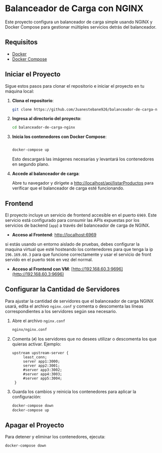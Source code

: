 # Balanceador de Carga con NGINX

Este proyecto configura un balanceador de carga simple usando NGINX y Docker Compose para gestionar múltiples servicios detrás del balanceador.

## Requisitos

- [Docker](https://www.docker.com/get-started)
- [Docker Compose](https://docs.docker.com/compose/install/)

## Iniciar el Proyecto

Sigue estos pasos para clonar el repositorio e iniciar el proyecto en tu máquina local:

1. **Clona el repositorio**:

   ```bash
   git clone https://github.com/Juanestebane926/balanceador-de-carga-nginx
   ```

2. **Ingresa al directorio del proyecto**:

   ```bash
   cd balanceador-de-carga-nginx
   ```

3. **Inicia los contenedores con Docker Compose**:

   ```bash
   
   docker-compose up
   ```

   Esto descargará las imágenes necesarias y levantará los contenedores en segundo plano.

4. **Accede al balanceador de carga**:

   Abre tu navegador y dirígete a [http://localhost/api/listarProductos](http://localhost/api/listarProductos) para verificar que el balanceador de carga esté funcionando.


## Frontend

El proyecto incluye un servicio de frontend accesible en el puerto `6969`. Este servicio está configurado para consumir las APIs expuestas por los servicios de backend (`app`) a través del balanceador de carga de NGINX.

- **Acceso al Frontend**: [http://localhost:6969](http://localhost:6969)

si estás usando un entorno aislado de pruebas, debes configurar la maquina virtual que esté hosteando los contenedores para que tenga la ip `196.169.60.3` para que funcione correctamente y usar el servicio de front servido en el puerto `9696` en vez del normal.

- **Acceso al Frontend con VM**: [http://192.168.60.3:9696](http://192.168.60.3:9696)

## Configurar la Cantidad de Servidores

Para ajustar la cantidad de servidores que el balanceador de carga NGINX usará, edita el archivo `nginx.conf` y comenta o descomenta las líneas correspondientes a los servidores según sea necesario.

1. Abre el archivo `nginx.conf`

   ```bash
   nginx/nginx.conf
   ```

2. Comenta (`#`) los servidores que no desees utilizar o descomenta los que quieras activar. Ejemplo:

   ```nginx
   upstream upstream-server {
        least_conn;
        server app1:3000;
        server app2:3001;
        #server app3:3002;
        #server app4:3003;
        #server app5:3004;
    }
   ```

3. Guarda los cambios y reinicia los contenedores para aplicar la configuración:

   ```bash
   docker-compose down
   docker-compose up
   ```


## Apagar el Proyecto

Para detener y eliminar los contenedores, ejecuta:

```bash
docker-compose down
```
